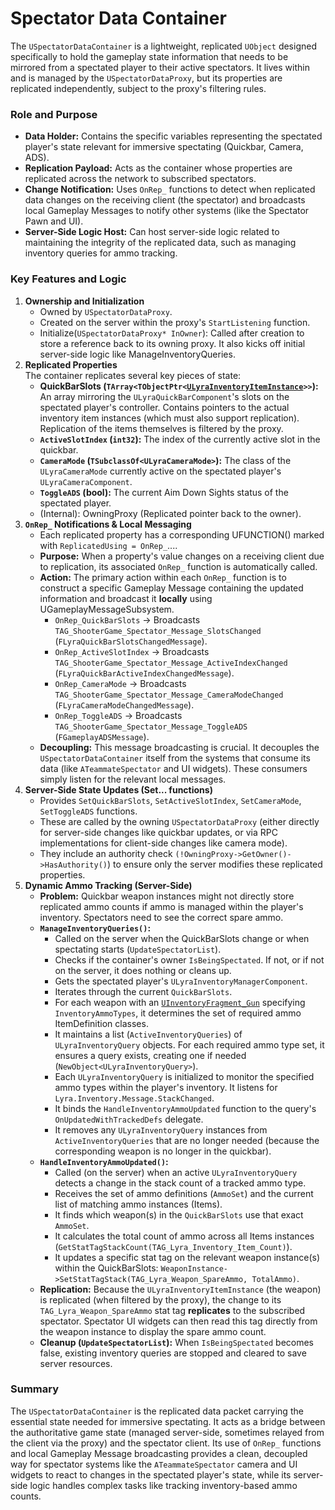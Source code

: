 # Spectator Data Container

The `USpectatorDataContainer` is a lightweight, replicated `UObject` designed specifically to hold the gameplay state information that needs to be mirrored from a spectated player to their active spectators. It lives within and is managed by the `USpectatorDataProxy`, but its properties are replicated independently, subject to the proxy's filtering rules.

### Role and Purpose

* **Data Holder:** Contains the specific variables representing the spectated player's state relevant for immersive spectating (Quickbar, Camera, ADS).
* **Replication Payload:** Acts as the container whose properties are replicated across the network to subscribed spectators.
* **Change Notification:** Uses `OnRep_` functions to detect when replicated data changes on the receiving client (the spectator) and broadcasts local Gameplay Messages to notify other systems (like the Spectator Pawn and UI).
* **Server-Side Logic Host:** Can host server-side logic related to maintaining the integrity of the replicated data, such as managing inventory queries for ammo tracking.

### Key Features and Logic

1. **Ownership and Initialization**
   * Owned by `USpectatorDataProxy`.
   * Created on the server within the proxy's `StartListening` function.
   * Initialize(`USpectatorDataProxy* InOwner`): Called after creation to store a reference back to its owning proxy. It also kicks off initial server-side logic like ManageInventoryQueries.
2. **Replicated Properties**\
   The container replicates several key pieces of state:
   * **QuickBarSlots (`TArray<TObjectPtr<`**[**`ULyraInventoryItemInstance`**](../../../../base-lyra-modified/items/items-and-fragments/item-instance.md)**`>>`):** An array mirroring the `ULyraQuickBarComponent`'s slots on the spectated player's controller. Contains pointers to the actual inventory item instances (which must also support replication). Replication of the items themselves is filtered by the proxy.
   * **`ActiveSlotIndex` (`int32`):** The index of the currently active slot in the quickbar.
   * **`CameraMode` (`TSubclassOf<ULyraCameraMode>`):** The class of the `ULyraCameraMode` currently active on the spectated player's `ULyraCameraComponent`.
   * **`ToggleADS` (bool):** The current Aim Down Sights status of the spectated player.
   * (Internal): OwningProxy (Replicated pointer back to the owner).
3. **`OnRep_` Notifications & Local Messaging**
   * Each replicated property has a corresponding UFUNCTION() marked with `ReplicatedUsing = OnRep_`....
   * **Purpose:** When a property's value changes on a receiving client due to replication, its associated `OnRep_` function is automatically called.
   * **Action:** The primary action within each `OnRep_` function is to construct a specific Gameplay Message containing the updated information and broadcast it **locally** using UGameplayMessageSubsystem.
     * `OnRep_QuickBarSlots` -> Broadcasts `TAG_ShooterGame_Spectator_Message_SlotsChanged` (`FLyraQuickBarSlotsChangedMessage`).
     * `OnRep_ActiveSlotIndex` -> Broadcasts `TAG_ShooterGame_Spectator_Message_ActiveIndexChanged` (`FLyraQuickBarActiveIndexChangedMessage`).
     * `OnRep_CameraMode` -> Broadcasts `TAG_ShooterGame_Spectator_Message_CameraModeChanged` (`FLyraCameraModeChangedMessage`).
     * `OnRep_ToggleADS` -> Broadcasts `TAG_ShooterGame_Spectator_Message_ToggleADS` (`FGameplayADSMessage`).
   * **Decoupling:** This message broadcasting is crucial. It decouples the `USpectatorDataContainer` itself from the systems that consume its data (like `ATeammateSpectator` and UI widgets). These consumers simply listen for the relevant local messages.
4. **Server-Side State Updates (Set... functions)**
   * Provides `SetQuickBarSlots`, `SetActiveSlotIndex`, `SetCameraMode`, `SetToggleADS` functions.
   * These are called by the owning `USpectatorDataProxy` (either directly for server-side changes like quickbar updates, or via RPC implementations for client-side changes like camera mode).
   * They include an authority check `(!OwningProxy->GetOwner()->HasAuthority()`) to ensure only the server modifies these replicated properties.
5. **Dynamic Ammo Tracking (Server-Side)**
   * **Problem:** Quickbar weapon instances might not directly store replicated ammo counts if ammo is managed within the player's inventory. Spectators need to see the correct spare ammo.
   * **`ManageInventoryQueries()`:**
     * Called on the server when the QuickBarSlots change or when spectating starts (`UpdateSpectatorList`).
     * Checks if the container's owner `IsBeingSpectated`. If not, or if not on the server, it does nothing or cleans up.
     * Gets the spectated player's `ULyraInventoryManagerComponent`.
     * Iterates through the current `QuickBarSlots`.
     * For each weapon with an [`UInventoryFragment_Gun`](../../weapons/gun-fragment/) specifying `InventoryAmmoTypes`, it determines the set of required ammo ItemDefinition classes.
     * It maintains a list (`ActiveInventoryQueries`) of `ULyraInventoryQuery` objects. For each required ammo type set, it ensures a query exists, creating one if needed (`NewObject<ULyraInventoryQuery>`).
     * Each `ULyraInventoryQuery` is initialized to monitor the specified ammo types within the player's inventory. It listens for `Lyra.Inventory.Message.StackChanged`.
     * It binds the `HandleInventoryAmmoUpdated` function to the query's `OnUpdatedWithTrackedDefs` delegate.
     * It removes any `ULyraInventoryQuery` instances from `ActiveInventoryQueries` that are no longer needed (because the corresponding weapon is no longer in the quickbar).
   * **`HandleInventoryAmmoUpdated()`:**
     * Called (on the server) when an active `ULyraInventoryQuery` detects a change in the stack count of a tracked ammo type.
     * Receives the set of ammo definitions (`AmmoSet`) and the current list of matching ammo instances (Items).
     * It finds which weapon(s) in the `QuickBarSlots` use that exact `AmmoSet`.
     * It calculates the total count of ammo across all Items instances (`GetStatTagStackCount(TAG_Lyra_Inventory_Item_Count)`).
     * It updates a specific stat tag on the relevant weapon instance(s) within the QuickBarSlots: `WeaponInstance->SetStatTagStack(TAG_Lyra_Weapon_SpareAmmo, TotalAmmo)`.
   * **Replication:** Because the `ULyraInventoryItemInstance` (the weapon) is replicated (when filtered by the proxy), the change to its `TAG_Lyra_Weapon_SpareAmmo` stat tag **replicates** to the subscribed spectator. Spectator UI widgets can then read this tag directly from the weapon instance to display the spare ammo count.
   * **Cleanup (`UpdateSpectatorList`):** When `IsBeingSpectated` becomes false, existing inventory queries are stopped and cleared to save server resources.

### Summary

The `USpectatorDataContainer` is the replicated data packet carrying the essential state needed for immersive spectating. It acts as a bridge between the authoritative game state (managed server-side, sometimes relayed from the client via the proxy) and the spectator client. Its use of `OnRep_` functions and local Gameplay Message broadcasting provides a clean, decoupled way for spectator systems like the `ATeammateSpectator` camera and UI widgets to react to changes in the spectated player's state, while its server-side logic handles complex tasks like tracking inventory-based ammo counts.
